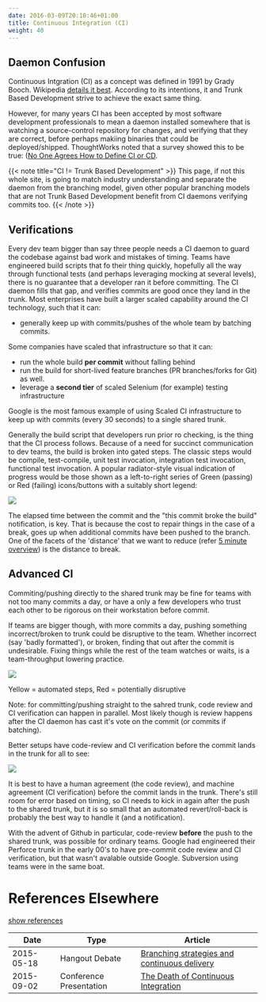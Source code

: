 ```yaml
---
date: 2016-03-09T20:10:46+01:00
title: Continuous Integration (CI)
weight: 40
---
```


## Daemon Confusion

Continuous Intgration (CI) as a concept was defined in 1991 by Grady Booch. Wikipedia
[details it best](https://en.wikipedia.org/wiki/Continuous_integration). 
According to its intentions, it and Trunk Based Development strive to achieve the exact same thing.

However, for many years CI has been accepted by most software development professionals to mean a daemon installed
somewhere that is watching a source-control repository for changes, and verifying that they are correct, before 
perhaps makiing binaries that could be deployed/shipped.  ThoughtWorks noted that a survey showed this 
to be true: ([No One Agrees How to Define CI or CD](https://blog.snap-ci.com/blog/2016/07/26/continuous-delivery-integration-devops-research/).

{{< note title="CI != Trunk Based Development" >}}
This page, if not this whole site, is going to match industry understanding and separate the daemon from the branching
model, given other popular branching models that are not Trunk Based Development benefit from CI daemons verifying 
commits too.
{{< /note >}}

## Verifications

Every dev team bigger than say three people needs a CI daemon to guard the codebase against bad work and mistakes of 
timing. Teams have engineered build scripts that fo their thing quickly, hopefully all the way through functional 
tests (and perhaps leveraging mocking at several levels), there is no guarantee that a developer ran it before 
committing. The CI daemon fills that gap, and verifies commits are good once they land in the trunk. Most enterprises 
have built a larger scaled capability around the CI technology, such that it can:

* generally keep up with commits/pushes of the whole team by batching commits.

Some companies have scaled that infrastructure so that it can:

* run the whole build **per commit** without falling behind
* run the build for short-lived feature branches (PR branches/forks for Git) as well.
* leverage a **second tier** of scaled Selenium (for example) testing infrastructure

Google is the most famous example of using Scaled CI infrastructure to keep up with commits (every 30 seconds) to
a single shared trunk.

Generally the build script that developers run prior ro checking, is the thing that the CI process follows. Because of 
a need for succinct communication to dev teams, the build is broken into gated steps. The classic steps would be
compile, test-compile, unit test invocation, integration test invocation, functional test invocation. A popular 
radiator-style visual indication of progress would be those shown as a left-to-right series of Green (passing) or Red 
(failing) icons/buttons with a suitably short legend:

![](/images/pipelines1.png)

The elapsed time between the commit and the "this commit broke the build" notification, is key. That is because the cost 
to repair things in the case of a break, goes up when additional commits have been pushed to the branch. One of the 
facets of the 'distance' that we want to reduce (refer [5 minute overview](/5-min-overview/)) is the distance to break.

## Advanced CI 

Commiting/pushing directly to the shared trunk may be fine for teams with not too many 
commits a day, or have a only a few developers who trust each other to be rigorous on their workstation before commit.

If teams are bigger though, with more commits a day, pushing something incorrect/broken to trunk could be disruptive to 
the team. Whether incorrect (say 'badly formatted'), or broken, finding that out after the commit is undesirable. 
Fixing things while the rest of the team watches or waits, is a team-throughput lowering practice. 

![](/images/ci_types.png)

Yellow = automated steps, Red = potentially disruptive

Note: for committing/pushing straight to the sahred trunk, code review and CI verification can happen in parallel. Most 
likely though is review happens after the CI daemon has cast it's vote on the commit (or commits if batching).

Better setups have code-review and CI verification before the commit lands in the trunk for all to see:

![](/images/ci_types2.png)

It is best to have a human agreement (the code review), and machine agreement (CI verification) before the commit lands in 
the trunk.  There's still room for error based on timing, so CI needs to kick in again after the push to the shared 
trunk, but it is so small that an automated revert/roll-back is probably the best way to handle it (and a notification).

With the advent of Github in particular, code-review **before** the push to the shared trunk, was possible for ordinary
teams. Google had engineered their Perforce trunk in the early 00's to have pre-commit code review and CI verification,
 but that wasn't avalable outside Google. Subversion using teams were in the same boat.

# References Elsewhere

<a id="showHideRefs" href="javascript:toggleRefs();">show references</a>

Date    | Type  | Article
--------|-------|--------
2015-05-18 | Hangout Debate | [Branching strategies and continuous delivery](https://www.youtube.com/watch?v=30yN4hefrt0)
2015-09-02 | Conference Presentation | [The Death of Continuous Integration](https://www.youtube.com/watch?v=q-dPdpxIcZQ)

